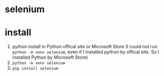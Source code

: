 # selenium

# install

1. python install in Python offical site or Microsoft Store (I could not run `python -m venv selenium`, even if I installed python by offical site. So I installed Python by Microsoft Store)
2. `python -m venv selenium`
3. `pip install selenium`
